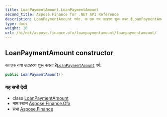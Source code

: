 ```yaml
---
title: LoanPaymentAmount.LoanPaymentAmount
second_title: Aspose.Finance for .NET API Reference
description: LoanPaymentAmount नर्मत. क एक नय उदहरण शुरू करत हैLoanPaymentAmount वर्ग.
type: docs
weight: 10
url: /hi/net/aspose.finance.ofx/loanpaymentamount/loanpaymentamount/
---
```

## LoanPaymentAmount constructor

का एक नया उदाहरण शुरू करता है[`LoanPaymentAmount`](../) वर्ग.

```csharp
public LoanPaymentAmount()
```

### यह सभी देखें

* class [LoanPaymentAmount](../)
* नाम स्थान [Aspose.Finance.Ofx](../../loanpaymentamount/)
* सभा [Aspose.Finance](../../../)


